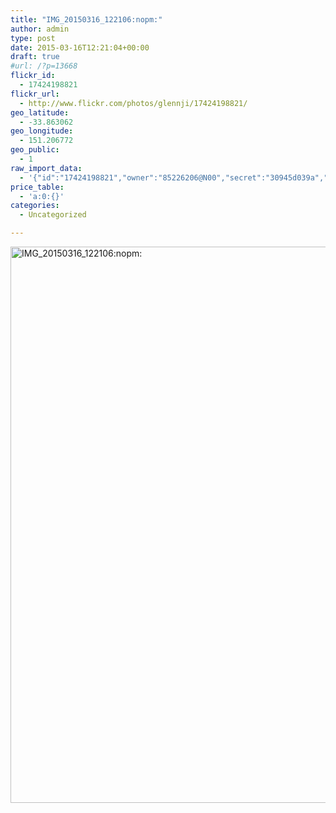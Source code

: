 ```yaml
---
title: "IMG_20150316_122106:nopm:"
author: admin
type: post
date: 2015-03-16T12:21:04+00:00
draft: true
#url: /?p=13668
flickr_id:
  - 17424198821
flickr_url:
  - http://www.flickr.com/photos/glennji/17424198821/
geo_latitude:
  - -33.863062
geo_longitude:
  - 151.206772
geo_public:
  - 1
raw_import_data:
  - '{"id":"17424198821","owner":"85226206@N00","secret":"30945d039a","server":"7743","farm":8,"title":"IMG_20150316_122106:nopm:","ispublic":0,"isfriend":0,"isfamily":0,"description":{"_content":""},"dateupload":"1431090907","lastupdate":"1431090919","datetaken":"2015-03-16 12:21:04","datetakengranularity":"0","datetakenunknown":"0","ownername":"glennji","tags":"","machine_tags":"","originalsecret":"5b0334885f","originalformat":"jpg","latitude":"-33.863062","longitude":"151.206772","accuracy":"16","context":0,"place_id":"uyU97kpTVLseY.4z4g","woeid":"26198434","geo_is_family":0,"geo_is_friend":0,"geo_is_contact":0,"geo_is_public":0,"media":"photo","media_status":"ready","url_o":"https://farm8.staticflickr.com/7743/17424198821_5b0334885f_o.jpg","height_o":"4208","width_o":"3120"}'
price_table:
  - 'a:0:{}'
categories:
  - Uncategorized

---
```

<p class="flickr-image">
  <a href="http://www.flickr.com/photos/glennji/17424198821/" class="flickr-link"><img src="/wp-content/uploads/2015/03/17424198821_5b0334885f_o-759x1024.jpg" width="660" height="890" alt="IMG_20150316_122106:nopm:" class="keyring-img" /></a>
</p>
